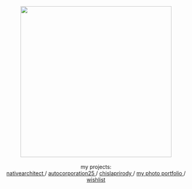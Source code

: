 <div align="center">
  <div id="header">
    <img src="https://media3.giphy.com/media/v1.Y2lkPTc5MGI3NjExNHNjdzZqcGQxaDl5aW9zOHBwMmdrcGVna20yMG05dnJhc3FwOGtpeSZlcD12MV9pbnRlcm5hbF9naWZfYnlfaWQmY3Q9Zw/bI8I9LaRXeN6E/giphy.gif" width="400"/>
  </div>
  <br>
  <div id="badges">
    my projects:
    <br>
    <a href="https://nativearchitect.ru" target="_blank">
       nativearchitect
    </a>
    /
    <a href="https://autocorporation25.ru" target="_blank">
       autocorporation25
    </a>
    /
    <a href="https://jazzysten.github.io/chislaprirody" target="_blank">
       chislaprirody
    </a>
    /
    <a href="https://jazzysten.github.io/portfolio" target="_blank">
      my photo portfolio
    </a>
    /
    <a href="https://github.com/jazzysten/wishlist" target="_blank">
      wishlist
    </a>
  </div>
</div>
